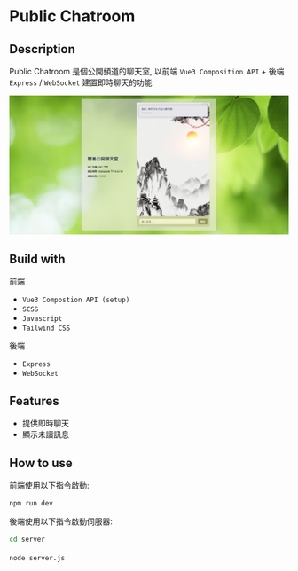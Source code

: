 # Public Chatroom 

## Description

Public Chatroom 是個公開頻道的聊天室, 以前端 `Vue3 Composition API` + 後端 `Express` / `WebSocket` 建置即時聊天的功能

![Public Chatroom Demo Picture](./src/assets/img/demo.png)

## Build with

前端
- `Vue3 Compostion API (setup)`
- `SCSS`
- `Javascript`
- `Tailwind CSS`

後端
- `Express`
- `WebSocket`

## Features

-  提供即時聊天
-  顯示未讀訊息

## How to use

前端使用以下指令啟動:
```bash
npm run dev
```

後端使用以下指令啟動伺服器:
```bash
cd server

node server.js
```